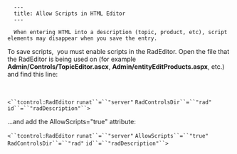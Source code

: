 
      ---
      title: Allow Scripts in HTML Editor
      ---

      When entering HTML into a description (topic, product, etc), script elements may disappear when you save the entry.

  

To save scripts,  you must enable scripts in the RadEditor. Open the file that the RadEditor is being used on (for example **Admin/Controls/TopicEditor.ascx**, **Admin/entityEditProducts.aspx**, etc.) and find this line:

  

    

`<``tcontrol:RadEditor` `runat``=``"server"` `RadControlsDir``=``"rad"` `id``=``"radDescription"``>`

  

...and add the AllowScripts="true" attribute:

  

`<``tcontrol:RadEditor` `runat``=``"server"` `AllowScripts``=``"true"` `RadControlsDir``=``"rad"` `id``=``"radDescription"``>`
      
